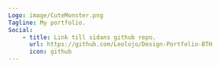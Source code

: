 ```yaml
---
Logo: image/CuteMonster.png
Tagline: My portfolio.
Social:
    - title: Link till sidans github repo.
      url: https://github.com/Leolojo/Design-Portfolio-BTH
      icon: github
---
```

